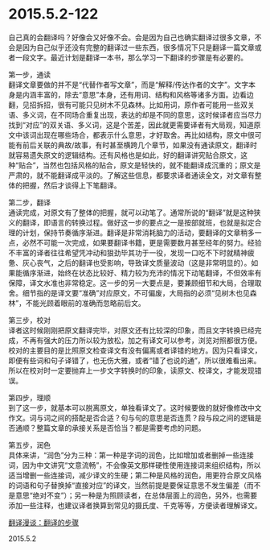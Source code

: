2015.5.2-122
=============
自己真的会翻译吗？好像会又好像不会。会是因为自己也确实翻译过很多文章，不会是因为自己似乎还没有完整的翻译过一些东西，很多情况下只是翻译一篇文章或者一段文字。最近计划是翻译一本书，那么学习一下翻译的步骤是有必要的。

第一步，通读  
翻译文章要做的并不是“代替作者写文章”，而是“解释/传达作者的文字”。文字本身是内涵丰富的，除去“意思”本身，还有用词、结构和风格等诸多方面。边看边翻，见招拆招，很有可能只见树木不见森林。比如用词，原作者可能用一些双关语、多义词，在不同场合重复出现，表达的却是不同的意思，这时候译者应当尽力找到“对应”的双关语、多义词，这是个苦差，因此就更需要译者有大局观，知道原文中该词出现在哪些场合，都表示什么意思，才好取舍。再比如结构，原文中很可能有前后关联的典故/故事，有时甚至横跨几个章节，如果没有通读原文，翻译时就容易遗失原文的逻辑结构。还有风格也是如此，好的翻译讲究贴合原文，这种“贴合”，当然也包括风格的贴合，原文是轻快的，就不能翻译成沉重的；原文是严肃的，就不能翻译成平淡的。了解这些信息，都要求译者通读全文，对文章有整体的把握，然后才谈得上下笔翻译。

第二步，翻译  
通读完成，对原文有了整体的把握，就可以动笔了。通常所说的“翻译”就是这种狭义的翻译，即语言的转换过程。做好这一步的要点之一是按部就班，也就是拟定合理的计划，保持节奏循序渐进。翻译是非常消耗脑力的活动，要翻译的文章稍多一点，必然不可能一次完成，如果要翻译书籍，更是需要数月甚至经年的努力。经验不丰富的译者往往希望凭冲动和狠劲毕其功于一役，发现一口吃不下时就精神疲惫、灰心丧气，之后的翻译也受影响，导致译文质量波动（这是非常明显的）。如果能循序渐进，始终在状态比较好、精力较为充沛的情况下动笔翻译，不但效率有保障，译文水准也非常稳定。这一步的另一大要点是，要兼顾细节和大局，合理取舍。细节指的是译文要“准确”对应原文，不可偏废，大局指的必须“见树木也见森林”，不能光顾着眼前的准确而忽略前后文。

第三步，校对  
译者这时候刚刚把原文翻译完毕，对原文还有比较深的印象，而且文字转换已经完成，不再有强大的压力所以较为放松，加之有译文可以参考，浏览对照都很方便。校对的主要目的是比照原文检查译文有没有偏离或者译错的地方。因为只看译文，即便有些词和句子译错了，也无伤大雅，或者“错了也说的通”，所以很难看出来。所以在校对时一定要抛弃上一步文字转换时的印象，读原文、校译文，才能发现错误。

第四步，理顺  
到了这一步，就基本可以脱离原文，单独看译文了。这时候要做的就好像修改中文作文。词与词之间的搭配是否合适？句与句的意思是否连贯？段与段之间的逻辑是否通顺？整篇文章的承接关系是否恰当？都是需要考虑的问题。

第五步，润色  
具体来讲，“润色”分为三种：第一种是字词的润色，比如增加或者删掉一些连接词，因为中文讲究“文意流畅”，不会像英文那样硬性使用连接词来组织结构，所以适当增删一些连接词，减少译文的生硬；第二种是风格的润色，用更符合原文风格的词语和句子替换掉“直接对应”的译文，当然前提是要保证意思不发生偏差（而不是意思“绝对不变”）；另一种是为照顾读者，在总体层面上的润色，另外，也需要添加一些注释，也建议译者换算到常见的摄氏度、千克等等，方便读者理解译文。

[翻译漫谈：翻译的步骤](http://www.luanxiang.org/blog/archives/2094.html)

2015.5.2
